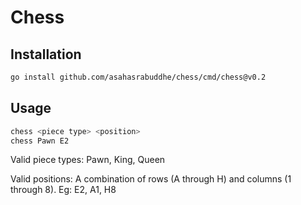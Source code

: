 # Chess

## Installation

```bash
go install github.com/asahasrabuddhe/chess/cmd/chess@v0.2
```

## Usage
```bash
chess <piece type> <position>
chess Pawn E2
```

Valid piece types: Pawn, King, Queen

Valid positions: A combination of rows (A through H) and columns (1 through 8). Eg: E2, A1, H8

